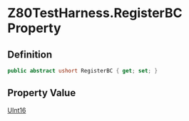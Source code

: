 # Z80TestHarness.RegisterBC Property
## Definition

```c#
public abstract ushort RegisterBC { get; set; }
```

## Property Value

[UInt16](https://learn.microsoft.com/en-gb/dotnet/api/System.UInt16)
